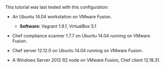 This tutorial was last tested with this configuration:

* An Ubuntu 14.04 workstation on VMware Fusion.
  * **Software:** Vagrant 1.9.1, VirtualBox 5.1

* Chef compliance scanner 1.7.7 on Ubuntu 14.04 running on VMware Fusion.

* Chef server 12.12.0 on Ubuntu 14.04 running on VMware Fusion.

* A Windows Server 2012 R2 node on VMware Fusion, Chef client 12.18.31.
